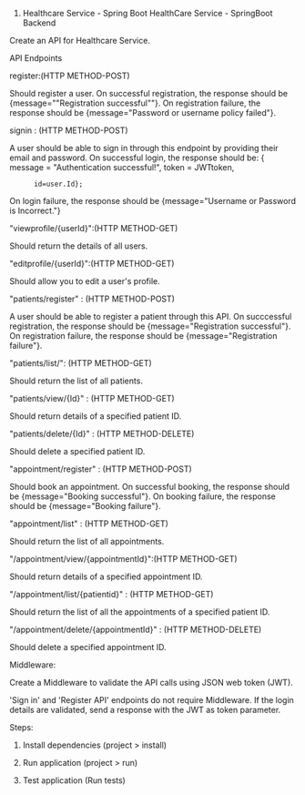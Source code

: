 1. Healthcare Service - Spring Boot
HealthCare Service - SpringBoot Backend

 
Create an API for Healthcare Service.


API Endpoints

register:(HTTP METHOD-POST)

Should register a user.
On successful registration, the response should be {message=""Registration successful""}.
On registration failure, the response should be {message="Password or username policy failed"}.
 

signin : (HTTP METHOD-POST)

A user should be able to sign in through this endpoint by providing their email and password.
On successful login, the response should be:
{ message = "Authentication successful!",
          token = JWTtoken,

          id=user.Id};

On login failure, the response should be {message="Username or Password is Incorrect."}
 

"viewprofile/{userId}":(HTTP METHOD-GET)

Should return the details of all users.

 

"editprofile/{userId}":(HTTP METHOD-GET)

Should allow you to edit a user's profile.

 

"patients/register" : (HTTP METHOD-POST)

A user should be able to register a patient through this API.
On succcessful registration, the response should be {message="Registration successful"}. 
On registration failure, the response should be {message="Registration failure"}.
 

"patients/list/": (HTTP METHOD-GET)

Should return the list of all patients.

 

"patients/view/{Id}" : (HTTP METHOD-GET)

Should return details of a specified patient ID.

 

"patients/delete/{Id}" : (HTTP METHOD-DELETE)

Should delete a specified patient ID.

 

"appointment/register" : (HTTP METHOD-POST)

Should book an appointment.
On successful booking, the response should be {message="Booking successful"}.
On booking failure, the response should be {message="Booking failure"}.
 

"appointment/list" : (HTTP METHOD-GET)

Should return the list of all appointments.

 

"/appointment/view/{appointmentId}":(HTTP METHOD-GET)

Should return details of a specified appointment ID.

 

"/appointment/list/{patientid}" : (HTTP METHOD-GET)

Should return the list of all the appointments of a specified patient ID.

 

"/appointment/delete/{appointmentId}" : (HTTP METHOD-DELETE)

Should delete a specified appointment ID.

 

Middleware:

Create a Middleware to validate the API calls using JSON web token (JWT).

'Sign in' and 'Register API' endpoints do not require Middleware.
If the login details are validated, send a response with the JWT as token parameter.
 

Steps:

1. Install dependencies (project > install)

2. Run application (project > run)

3. Test application (Run tests)

 